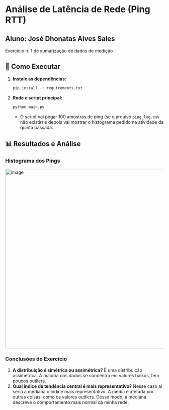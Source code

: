 # Análise de Latência de Rede (Ping RTT)
## Aluno: José Dhonatas Alves Sales

 Exercício n. 1 de sumarização de dados de medição

## 🚀 Como Executar

1.  **Instale as dependências:**
    ```bash
    pip install -r requirements.txt
    ```

2.  **Rode o script principal:**
    ```bash
    python main.py
    ```
    - O script vai pegar 100 amostras de ping (se o arquivo `ping_log.csv` não existir) e depois vai mostrar o histograma pedido na atividade da quinta passada.

## 📊 Resultados e Análise


### Histograma dos Pings
<img width="922" height="569" alt="image" src="https://github.com/user-attachments/assets/134d2a27-7276-49a5-8425-78da6280943a" />


### Conclusões do Exercício

1.  **A distribuição é simétrica ou assimétrica?**
    É uma distribuição assimétrica. A maioria dos dados se concentra em valores baixos, tem poucos outliers. 
2.  **Qual índice de tendência central é mais representativo?**
    Nesse caso ai seria a mediana o índice mais representativo. A média é afetada por outras coisas, como os valores outliers. Desse modo, a mediana descreve o comportamento mais normal da minha rede.
